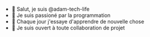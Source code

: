 - 👋 Salut, je suis @adam-tech-life
- 👀 Je suis passioné par la programmation
- 🌱 Chaque jour j'essaye d'apprendre de nouvelle chose
- 💞️ Je suis ouvert à toute collaboration de projet

<!---
adam-tech-life/adam-tech-life is a ✨ special ✨ repository because its `README.md` (this file) appears on your GitHub profile.
You can click the Preview link to take a look at your changes.
--->
